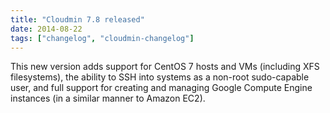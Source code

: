 ```yaml
---
title: "Cloudmin 7.8 released"
date: 2014-08-22
tags: ["changelog", "cloudmin-changelog"]
---
```


This new version adds support for CentOS 7 hosts and VMs (including XFS filesystems), the ability to SSH into systems as a non-root sudo-capable user, and full support for creating and managing Google Compute Engine instances (in a similar manner to Amazon EC2).
